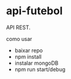 # api-futebol

API REST.

como usar
- baixar repo
- npm install
- instalar mongoDB
- npm run start/debug

